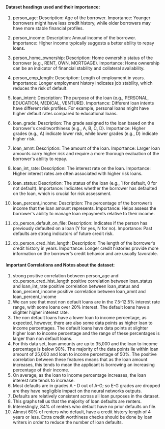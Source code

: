 #### Dataset headings used and their importance:

1. person_age:
Description: Age of the borrower.
Importance: Younger borrowers might have less credit history, while older borrowers may have more stable financial profiles.

2. person_income:
Description: Annual income of the borrower.
Importance: Higher income typically suggests a better ability to repay loans.

3. person_home_ownership:
Description: Home ownership status of the borrower (e.g., RENT, OWN, MORTGAGE).
Importance: Home ownership can be an indicator of financial stability and collateral availability.

4. person_emp_length:
Description: Length of employment in years.
Importance: Longer employment history indicates job stability, which reduces the risk of default.

5. loan_intent:
Description: The purpose of the loan (e.g., PERSONAL, EDUCATION, MEDICAL, VENTURE).
Importance: Different loan intents have different risk profiles. For example, personal loans might have higher default rates compared to educational loans.

6. loan_grade:
Description: The grade assigned to the loan based on the borrower's creditworthiness (e.g., A, B, C, D).
Importance: Higher grades (e.g., A) indicate lower risk, while lower grades (e.g., D) indicate higher risk.

7. loan_amnt:
Description: The amount of the loan.
Importance: Larger loan amounts carry higher risk and require a more thorough evaluation of the borrower's ability to repay.

8. loan_int_rate:
Description: The interest rate on the loan.
Importance: Higher interest rates are often associated with higher risk loans.

9. loan_status:
Description: The status of the loan (e.g., 1 for default, 0 for not default).
Importance: Indicates whether the borrower has defaulted on the loan, which is crucial for risk assessment.

10. loan_percent_income:
Description: The percentage of the borrower’s income that the loan amount represents.
Importance: Helps assess the borrower's ability to manage loan repayments relative to their income.

11. cb_person_default_on_file:
Description: Indicates if the person has previously defaulted on a loan (Y for yes, N for no).
Importance: Past defaults are strong indicators of future credit risk.

12. cb_person_cred_hist_length:
Description: The length of the borrower’s credit history in years.
Importance: Longer credit histories provide more information on the borrower’s credit behavior and are usually favorable.


#### Important Correlations and Notes about the dataset:
1. strong positive correlation between person_age and cb_person_cred_hist_length positive correlation between loan_status and loan_int_rate positive correlation between loan_status and loan_percent_income positive correlation between loan_amnt and loan_percent_income
2. We can see that most non default loans are in the 7.5-12.5% interest rate range, with some loans over 20% interest. The default loans have a slighter higher interest rate.
3. The non default loans have a lower loan to income percentage, as expected, however, there are also some data points as higher loan to income percentages. The default loans have data points at slighter higher loan to income percentage and the range of these percentages is larger than non default loans.
4. For this data set, loan amounts are up to 35,000 and the loan to income percentage is below 90%. The majority of the data points lie within loan amount of 25,000 and loan to income percentage of 50%. The positive correlation between these features means that as the loan amount increases, this tends to mean the applicant is borrowing an increasing percentage of their income.
5. On average, as the loan to income percentage increases, the loan interest rate tends to increase.
6. Most defaults are in grades A - D out of A-G; so E-G grades are dropped are they have negligible impact on the neural networks outputs.
7. Defaults are relatively consistent across all loan purposes in the dataset.
8. This graphs tell us that the majority of loan defaults are renters.
9. Interestingly, 84% of renters who default have no prior defaults on file.
10. Almost 60% of renters who default, have a credit history length of 4 years or less. Extra credit worthiness checks should be done by loan writers in order to reduce the number of loan defaults.
